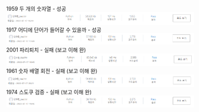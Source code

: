 1959 두 개의 숫자열 - 성공 <br>
![image](./img/1959.PNG)<br>
1917 어디에 단어가 들어갈 수 있을까 - 성공<br>
![image](./img/1917.PNG)<br>
2001 파리퇴치 - 실패 (보고 이해 완)<br>
![image](./img/2001.PNG)<br>
1961 숫자 배열 회전 - 실패 (보고 이해 완)<br>
![image](./img/1961.PNG)<br>
1974 스도쿠 검증 - 실패 (보고 이해 완)<br>
![image](./img/1974.PNG)<br>